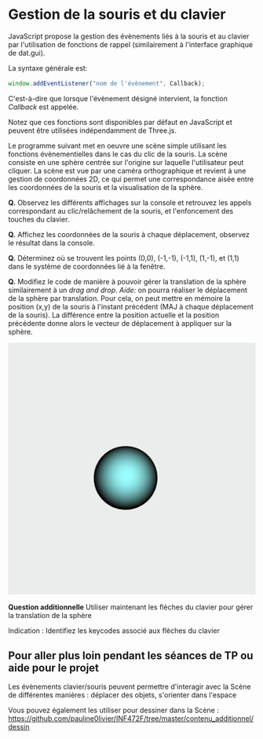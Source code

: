 # Gestion de la souris et du clavier

JavaScript propose la gestion des évènements liés à la souris et au clavier par l'utilisation de fonctions de rappel (similairement à l'interface graphique de dat.gui).

La syntaxe générale est:
```Javascript
window.addEventListener("nom de l'évènement", Callback);
```
C'est-à-dire que lorsque l'évènement désigné intervient, la fonction _Callback_ est appelée.

Notez que ces fonctions sont disponibles par défaut en JavaScript et peuvent être utilisées indépendamment de Three.js.

Le programme suivant met en oeuvre une scène simple utilisant les fonctions évènementielles dans le cas du clic de la souris.
La scène consiste en une sphère centrée sur l'origine sur laquelle l'utilisateur peut cliquer. La scène est vue par une caméra orthographique et revient à une gestion de coordonnées 2D, ce qui permet une correspondance aisée entre les coordonnées de la souris et la visualisation de la sphère.

__Q.__ Observez les différents affichages sur la console et retrouvez les appels correspondant au clic/relâchement de la souris, et l'enfoncement des touches du clavier.

__Q.__ Affichez les coordonnées de la souris à chaque déplacement, observez le résultat dans la console.

__Q.__ Déterminez où se trouvent les points (0,0), (-1,-1), (-1,1), (1,-1), et (1,1) dans le système de coordonnées lié à la fenêtre.

__Q.__ Modifiez le code de manière à pouvoir gérer la translation de la sphère similairement à un _drag and drop_.
_Aide:_ on pourra réaliser le déplacement de la sphère par translation. Pour cela, on peut mettre en mémoire la position (x,y) de la souris à l'instant précédent (MAJ à chaque déplacement de la souris). La différence entre la position actuelle et la position précédente donne alors le vecteur de déplacement à appliquer sur la sphère.

![Result](pictures/result.gif)

__Question additionnelle__ Utiliser maintenant les flèches du clavier pour gérer la translation de la sphère 

Indication : Identifiez les keycodes associé aux flèches du clavier 

## Pour aller plus loin pendant les séances de TP ou aide pour le projet 
Les évènements clavier/souris peuvent permettre d'interagir avec la Scène de différentes manières : déplacer des objets, s'orienter dans l'espace

Vous pouvez également les utiliser pour dessiner dans la Scène : 
https://github.com/pauline0livier/INF472F/tree/master/contenu_additionnel/dessin

